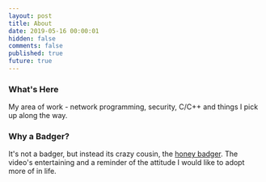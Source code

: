 ```yaml
---
layout: post
title: About
date: 2019-05-16 00:00:01
hidden: false
comments: false
published: true
future: true
---
```


### What's Here

My area of work - network programming, security, C/C++ and things I pick up along the way.

### Why a Badger?

It's not a badger, but instead its crazy cousin, the [honey badger](https://youtu.be/4r7wHMg5Yjg). The video's entertaining and a reminder of the attitude I would like to adopt more of in life.
